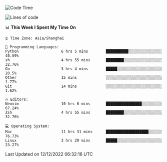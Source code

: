 <!--START_SECTION:waka-->
![Code Time](http://img.shields.io/badge/Code%20Time-1%2C051%20hrs%2033%20mins-blue)

![Lines of code](https://img.shields.io/badge/From%20Hello%20World%20I%27ve%20Written-24%20Thousand%20lines%20of%20code-blue)

📊 **This Week I Spent My Time On** 

```text
⌚︎ Time Zone: Asia/Shanghai

💬 Programming Languages: 
Python                   6 hrs 5 mins        ██████████░░░░░░░░░░░░░░░   40.59% 
sh                       4 hrs 55 mins       ████████░░░░░░░░░░░░░░░░░   32.76% 
Go                       3 hrs 4 mins        █████░░░░░░░░░░░░░░░░░░░░   20.5% 
Other                    15 mins             ░░░░░░░░░░░░░░░░░░░░░░░░░   1.77% 
Git                      14 mins             ░░░░░░░░░░░░░░░░░░░░░░░░░   1.62%

🔥 Editors: 
Neovim                   10 hrs 6 mins       ████████████████░░░░░░░░░   67.24% 
Zsh                      4 hrs 55 mins       ████████░░░░░░░░░░░░░░░░░   32.76%

💻 Operating System: 
Mac                      11 hrs 31 mins      ███████████████████░░░░░░   76.73% 
Linux                    3 hrs 29 mins       █████░░░░░░░░░░░░░░░░░░░░   23.27%

```


 Last Updated on 12/12/2022 06:32:16 UTC
<!--END_SECTION:waka-->
